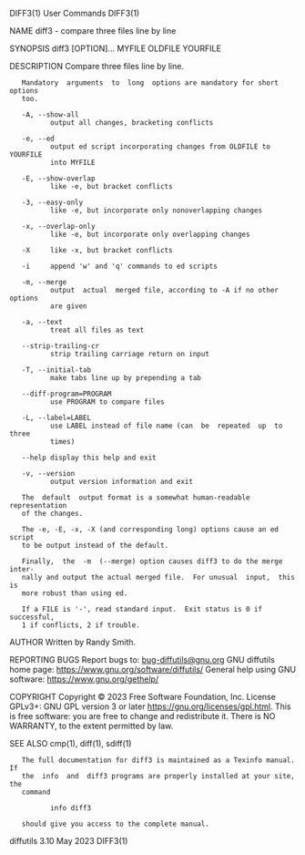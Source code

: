 DIFF3(1)                         User Commands                        DIFF3(1)

NAME
       diff3 - compare three files line by line

SYNOPSIS
       diff3 [OPTION]... MYFILE OLDFILE YOURFILE

DESCRIPTION
       Compare three files line by line.

       Mandatory  arguments  to  long  options are mandatory for short options
       too.

       -A, --show-all
              output all changes, bracketing conflicts

       -e, --ed
              output ed script incorporating changes from OLDFILE to  YOURFILE
              into MYFILE

       -E, --show-overlap
              like -e, but bracket conflicts

       -3, --easy-only
              like -e, but incorporate only nonoverlapping changes

       -x, --overlap-only
              like -e, but incorporate only overlapping changes

       -X     like -x, but bracket conflicts

       -i     append 'w' and 'q' commands to ed scripts

       -m, --merge
              output  actual  merged file, according to -A if no other options
              are given

       -a, --text
              treat all files as text

       --strip-trailing-cr
              strip trailing carriage return on input

       -T, --initial-tab
              make tabs line up by prepending a tab

       --diff-program=PROGRAM
              use PROGRAM to compare files

       -L, --label=LABEL
              use LABEL instead of file name (can  be  repeated  up  to  three
              times)

       --help display this help and exit

       -v, --version
              output version information and exit

       The  default  output format is a somewhat human-readable representation
       of the changes.

       The -e, -E, -x, -X (and corresponding long) options cause an ed  script
       to be output instead of the default.

       Finally,  the  -m  (--merge) option causes diff3 to do the merge inter‐
       nally and output the actual merged file.  For unusual  input,  this  is
       more robust than using ed.

       If a FILE is '-', read standard input.  Exit status is 0 if successful,
       1 if conflicts, 2 if trouble.

AUTHOR
       Written by Randy Smith.

REPORTING BUGS
       Report bugs to: bug-diffutils@gnu.org
       GNU diffutils home page: <https://www.gnu.org/software/diffutils/>
       General help using GNU software: <https://www.gnu.org/gethelp/>

COPYRIGHT
       Copyright  ©  2023  Free Software Foundation, Inc.  License GPLv3+: GNU
       GPL version 3 or later <https://gnu.org/licenses/gpl.html>.
       This is free software: you are free  to  change  and  redistribute  it.
       There is NO WARRANTY, to the extent permitted by law.

SEE ALSO
       cmp(1), diff(1), sdiff(1)

       The full documentation for diff3 is maintained as a Texinfo manual.  If
       the  info  and  diff3 programs are properly installed at your site, the
       command

              info diff3

       should give you access to the complete manual.

diffutils 3.10                     May 2023                           DIFF3(1)
